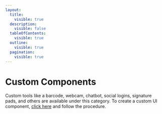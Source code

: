 ```yaml
---
layout:
  title:
    visible: true
  description:
    visible: false
  tableOfContents:
    visible: true
  outline:
    visible: true
  pagination:
    visible: true
---
```


# Custom Components

Custom tools like a barcode, webcam, chatbot, social logins, signature pads, and others are available under this category. To create a custom UI component, [click here](../creating-custom-components.md) and follow the procedure.
